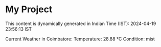 # My Project

This content is dynamically generated in Indian Time (IST): 2024-04-19 23:56:13 IST


Current Weather in Coimbatore:
Temperature: 28.88 °C
Condition: mist
